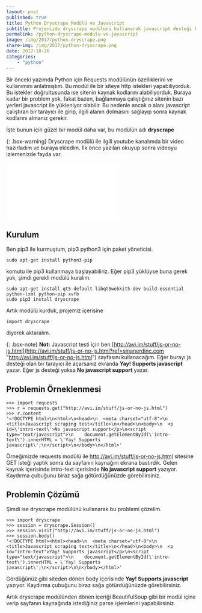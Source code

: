 ```yaml
---
layout: post
published: true
title: Python Dryscrape Modülü ve Javascript
subtitle: Projenizde dryscrape modülünü kullanarak javascript desteği kazandırabilirsiniz.
permalink: /python-dryscrape-modulu-ve-javascript
image: /img/2017/python-dryscrape.png
share-img: /img/2017/python-dryscrape.png
date: 2017-10-26
categories:
    - "python"
---
```

Bir önceki yazımda Python için Requests modülünün özelliklerini ve kullanımını anlatmıştım. Bu modül ile bir siteye http istekleri yapabiliyorduk. Bu istekler doğrultusunda ise sitenin kaynak kodlarını alabiliyorduk. Buraya kadar bir problem yok, fakat bazen, bağlanmaya çalıştığınız sitenin bazı yerleri javascript ile yükleniyor olabilir. Bu nedenle ancak o alanı javascript çalıştıran bir tarayıcı ile girip, ilgili alanın dolmasını sağlayıp sonra kaynak kodlarını almanız gerekir.

İşte bunun için güzel bir modül daha var, bu modülün adı **dryscrape**

{: .box-warning}
Dryscrape modülü ile ilgili youtube kanalımda bir video hazırladım ve buraya ekledim. İlk önce yazıları okuyup sonra videoyu izlemenizde fayda var.

<div class="youtubeContainer">
<iframe src="//www.youtube.com/embed/_cnMe6iT_Qs"
frameborder="0" allowfullscreen class="youtubeVideo"></iframe>
</div>

## Kurulum
Ben pip3 ile kurmuştum, pip3 python3 için paket yöneticisi.

```
sudo apt-get install python3-pip
```

komutu ile pip3 kullanmaya başlayabiliriz. Eğer pip3 yüklüyse buna gerek yok, şimdi gerekli modülü kuralım.

```
sudo apt-get install qt5-default libqt5webkit5-dev build-essential python-lxml python-pip xvfb
sudo pip3 install dryscrape
```
Artık modülü kurduk, projemiz içerisine

```
import dryscrape
```

diyerek aktaralım.

{: .box-note}
**Not:** Javascript testi için ben [http://avi.im/stuff/js-or-no-js.html](http://avi.im/stuff/js-or-no-js.html?ref=sinanerdinc.com "http://avi.im/stuff/js-or-no-js.html") sayfasını kullanacağım. Eğer burayı js desteği olan bir tarayıcı ile açarsanız ekranda **Yay! Supports javascript** yazar. Eğer js desteği yoksa **No javascript support** yazar.

## Problemin Örneklenmesi
```
>>> import requests
>>> r = requests.get("http://avi.im/stuff/js-or-no-js.html")
>>> r.content
'<!DOCTYPE html>\n<html>\n<head>\n  <meta charset="utf-8">\n  <title>Javascript scraping test</title>\n</head>\n<body>\n  <p id=\'intro-text\'>No javascript support</p>\n<script type="text/javascript">\n    document.getElementById(\'intro-text\').innerHTML = \'Yay! Supports javascript\';\n</script>\n</body>\n</html>'
```
Örneğimizde requests modülü ile http://avi.im/stuff/js-or-no-js.html sitesine GET isteği yaptık sonra da sayfanın kaynağını ekrana bastırdık. Gelen kaynak içerisinde intro-text içerisinde **No javascript support** yazıyor. Kaydırma çubuğunu biraz sağa götürdüğünüzde görebilirsiniz.

## Problemin Çözümü
Şimdi ise dryscrape modülünü kullanarak bu problemi çözelim.

```
>>> import dryscrape
>>> session = dryscrape.Session()
>>> session.visit("http://avi.im/stuff/js-or-no-js.html")
>>> session.body()
'<!DOCTYPE html><html><head>\n  <meta charset="utf-8">\n  <title>Javascript scraping test</title>\n</head>\n<body>\n  <p id="intro-text">Yay! Supports javascript</p>\n<script type="text/javascript">\n    document.getElementById(\'intro-text\').innerHTML = \'Yay! Supports javascript\';\n</script>\n\n</body></html>'
```
Gördüğünüz gibi siteden dönen body içerisinde **Yay! Supports javascript** yazıyor. Kaydırma çubuğunu biraz sağa götürdüğünüzde görebilirsiniz.

Artık dryscrape modülünden dönen içeriği BeautifulSoup gibi bir modül içine verip sayfanın kaynağında istediğiniz parse işlemlerini yapabilirsiniz.
